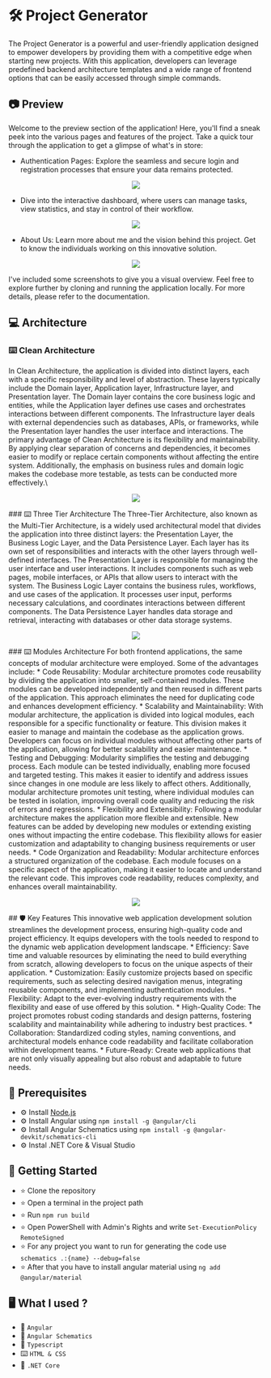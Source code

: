 # 🛠️ Project Generator
  The Project Generator is a powerful and user-friendly application designed to empower developers by providing them with a competitive edge when starting new projects. With this application, developers can leverage predefined backend architecture templates and a wide range of frontend options that can be easily accessed through simple commands.

## 📷 Preview  
Welcome to the preview section of the application! Here, you'll find a sneak peek into the various pages and features of the project. Take a quick tour through the application to get a glimpse of what's in store:
* Authentication Pages: Explore the seamless and secure login and registration processes that ensure your data remains protected.
<p align="center">
  <img src="https://github.com/Piciorus-Ovidiu-Mihai/Photos/blob/master/pg-auth-module.png">
</p>

* Dive into the interactive dashboard, where users can manage tasks, view statistics, and stay in control of their workflow.
<p align="center">
  <img src="https://github.com/Piciorus-Ovidiu-Mihai/Photos/blob/master/pg-ionic-dashboard.png">
</p>

* About Us: Learn more about me and the vision behind this project. Get to know the individuals working on this innovative solution.
<p align="center">
  <img src="https://github.com/Piciorus-Ovidiu-Mihai/Photos/blob/master/pg-angular-aboutus.png">
</p>
I've included some screenshots to give you a visual overview. Feel free to explore further by cloning and running the application locally. For more details, please refer to the documentation.

## 💻 Architecture
### ⌨️ Clean Architecture
In Clean Architecture, the application is divided into distinct layers, each with a specific responsibility and level of abstraction. These layers typically include the Domain layer, Application layer, Infrastructure layer, and Presentation layer. The Domain layer contains the core business logic and entities, while the Application layer defines use cases and orchestrates interactions between different components. The Infrastructure layer deals with external dependencies such as databases, APIs, or frameworks, while the Presentation layer handles the user interface and interactions.
The primary advantage of Clean Architecture is its flexibility and maintainability. By applying clear separation of concerns and dependencies, it becomes easier to modify or replace certain components without affecting the entire system. Additionally, the emphasis on business rules and domain logic makes the codebase more testable, as tests can be conducted more effectively.\
<p align="center">
  <img src="https://github.com/Piciorus-Ovidiu-Mihai/Photos/blob/master/pg-clean-architecture.png">
</p>
### ⌨️ Three Tier Architecture
The Three-Tier Architecture, also known as the Multi-Tier Architecture, is a widely used architectural model that divides the application into three distinct layers: the Presentation Layer, the Business Logic Layer, and the Data Persistence Layer. Each layer has its own set of responsibilities and interacts with the other layers through well-defined interfaces.
The Presentation Layer is responsible for managing the user interface and user interactions. It includes components such as web pages, mobile interfaces, or APIs that allow users to interact with the system. The Business Logic Layer contains the business rules, workflows, and use cases of the application. It processes user input, performs necessary calculations, and coordinates interactions between different components. The Data Persistence Layer handles data storage and retrieval, interacting with databases or other data storage systems.
<p align="center">
  <img src="https://github.com/Piciorus-Ovidiu-Mihai/Photos/blob/master/pg-three-tier-architecture.png">
</p>
### ⌨️ Modules Architecture
For both frontend applications, the same concepts of modular architecture were employed. Some of the advantages include:
* Code Reusability: Modular architecture promotes code reusability by dividing the application into smaller, self-contained modules. These modules can be developed independently and then reused in different parts of the application. This approach eliminates the need for duplicating code and enhances development efficiency.
* Scalability and Maintainability: With modular architecture, the application is divided into logical modules, each responsible for a specific functionality or feature. This division makes it easier to manage and maintain the codebase as the application grows. Developers can focus on individual modules without affecting other parts of the application, allowing for better scalability and easier maintenance.
* Testing and Debugging: Modularity simplifies the testing and debugging process. Each module can be tested individually, enabling more focused and targeted testing. This makes it easier to identify and address issues since changes in one module are less likely to affect others. Additionally, modular architecture promotes unit testing, where individual modules can be tested in isolation, improving overall code quality and reducing the risk of errors and regressions.
* Flexibility and Extensibility: Following a modular architecture makes the application more flexible and extensible. New features can be added by developing new modules or extending existing ones without impacting the entire codebase. This flexibility allows for easier customization and adaptability to changing business requirements or user needs.
* Code Organization and Readability: Modular architecture enforces a structured organization of the codebase. Each module focuses on a specific aspect of the application, making it easier to locate and understand the relevant code. This improves code readability, reduces complexity, and enhances overall maintainability.
<p align="center">
  <img src="https://github.com/Piciorus-Ovidiu-Mihai/Photos/blob/master/pages-architecture.png">
</p>
## 🛡️ Key Features
This innovative web application development solution streamlines the development process, ensuring high-quality code and project efficiency. It equips developers with the tools needed to respond to the dynamic web application development landscape.
* Efficiency: Save time and valuable resources by eliminating the need to build everything from scratch, allowing developers to focus on the unique aspects of their application.
* Customization: Easily customize projects based on specific requirements, such as selecting desired navigation menus, integrating reusable components, and implementing authentication modules.
* Flexibility: Adapt to the ever-evolving industry requirements with the flexibility and ease of use offered by this solution.
* High-Quality Code: The project promotes robust coding standards and design patterns, fostering scalability and maintainability while adhering to industry best practices.
* Collaboration: Standardized coding styles, naming conventions, and architectural models enhance code readability and facilitate collaboration within development teams.
* Future-Ready: Create web applications that are not only visually appealing but also robust and adaptable to future needs.

## 💽 Prerequisites
* ⚙️ Install [Node.js](https://nodejs.org/en/download/)
* ⚙️ Install Angular using `npm install -g @angular/cli`
* ⚙️ Install Angular Schematics using `npm install -g @angular-devkit/schematics-cli`
* ⚙️ Instal .NET Core & Visual Studio

## 🚀 Getting Started
* ⭐ Clone the repository
* ⭐ Open a terminal in the project path
* ⭐ Run `npm run build`
* ⭐ Open PowerShell with Admin's Rights and write `Set-ExecutionPolicy RemoteSigned`
* ⭐ For any project you want to run for generating the code use `schematics .:{name} --debug=false`
* ⭐ After that you have to install angular material using `ng add @angular/material`

## 🖥️ What I used ?
* 💽 `Angular`
* 💽 `Angular Schematics`
* 🧮 `Typescript`
* ⌨️ `HTML & CSS`
* 💽 `.NET Core`
